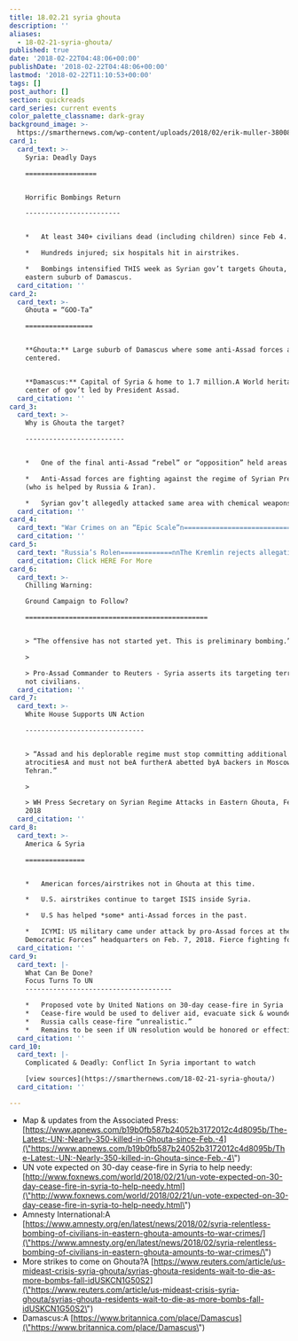 ```yaml
---
title: 18.02.21 syria ghouta
description: ''
aliases:
  - 18-02-21-syria-ghouta/
published: true
date: '2018-02-22T04:48:06+00:00'
publishDate: '2018-02-22T04:48:06+00:00'
lastmod: '2018-02-22T11:10:53+00:00'
tags: []
post_author: []
section: quickreads
card_series: current events
color_palette_classname: dark-gray
background_image: >-
  https://smarthernews.com/wp-content/uploads/2018/02/erik-muller-380082-unsplash-360x360.jpg
card_1:
  card_text: >-
    Syria: Deadly Days

    ==================


    Horrific Bombings Return

    ------------------------


    *   At least 340+ civilians dead (including children) since Feb 4.

    *   Hundreds injured; six hospitals hit in airstrikes.

    *   Bombings intensified THIS week as Syrian gov’t targets Ghouta, an
    eastern suburb of Damascus.
  card_citation: ''
card_2:
  card_text: >-
    Ghouta = “GOO-Ta”

    =================


    **Ghouta:** Large suburb of Damascus where some anti-Assad forces are
    centered.


    **Damascus:** Capital of Syria & home to 1.7 million.A World heritage site &
    center of gov’t led by President Assad.
  card_citation: ''
card_3:
  card_text: >-
    Why is Ghouta the target?

    -------------------------


    *   One of the final anti-Assad “rebel” or “opposition” held areas in Syria.

    *   Anti-Assad forces are fighting against the regime of Syrian Pres. Assad
    (who is helped by Russia & Iran).

    *   Syrian gov’t allegedly attacked same area with chemical weapons in 2013.
  card_citation: ''
card_4:
  card_text: "War Crimes on an “Epic Scale”n=============================nn> ax1CThe Syrian government, with the backing of Russia, is intentionally targeting its own people in Eastern Ghouta.”n> n> Amnesty International"
  card_citation: ''
card_5:
  card_text: "Russia’s Rolen=============nnThe Kremlin rejects allegations that the Russian military is responsible for civilian deaths; says targeting “illegal armed groups.”nnRussia has waged an air campaign in support of Assadax19s forces since Sept. 2015. Russians are also reportedly part of ground campaign.nn[Click HERE For More](http://www.bbc.com/news/world-europe-43125506)"
  card_citation: Click HERE For More
card_6:
  card_text: >-
    Chilling Warning:  

    Ground Campaign to Follow?

    ==============================================


    > “The offensive has not started yet. This is preliminary bombing.”

    > 

    > Pro-Assad Commander to Reuters - Syria asserts its targeting terrorists
    not civilians.
  card_citation: ''
card_7:
  card_text: >-
    White House Supports UN Action

    ------------------------------


    > “Assad and his deplorable regime must stop committing additional
    atrocitiesA and must not beA furtherA abetted byA backers in Moscow and
    Tehran.”

    > 

    > WH Press Secretary on Syrian Regime Attacks in Eastern Ghouta, Feb 21,
    2018
  card_citation: ''
card_8:
  card_text: >-
    America & Syria

    ===============


    *   American forces/airstrikes not in Ghouta at this time.

    *   U.S. airstrikes continue to target ISIS inside Syria.

    *   U.S has helped *some* anti-Assad forces in the past.

    *   ICYMI: US military came under attack by pro-Assad forces at the “Syrian
    Democratic Forces” headquarters on Feb. 7, 2018. Fierce fighting followed.
  card_citation: ''
card_9:
  card_text: |-
    What Can Be Done?  
    Focus Turns To UN
    -------------------------------------

    *   Proposed vote by United Nations on 30-day cease-fire in Syria
    *   Cease-fire would be used to deliver aid, evacuate sick & wounded
    *   Russia calls cease-fire “unrealistic.”
    *   Remains to be seen if UN resolution would be honored or effective.
  card_citation: ''
card_10:
  card_text: |-
    Complicated & Deadly: Conflict In Syria important to watch

    [view sources](https://smarthernews.com/18-02-21-syria-ghouta/)
  card_citation: ''

---
```

*   Map & updates from the Associated Press:  
    [https://www.apnews.com/b19b0fb587b24052b3172012c4d8095b/The-Latest:-UN:-Nearly-350-killed-in-Ghouta-since-Feb.-4](\"https://www.apnews.com/b19b0fb587b24052b3172012c4d8095b/The-Latest:-UN:-Nearly-350-killed-in-Ghouta-since-Feb.-4\")
*   UN vote expected on 30-day cease-fire in Syria to help needy: [http://www.foxnews.com/world/2018/02/21/un-vote-expected-on-30-day-cease-fire-in-syria-to-help-needy.html](\"http://www.foxnews.com/world/2018/02/21/un-vote-expected-on-30-day-cease-fire-in-syria-to-help-needy.html\")
*   Amnesty International:A [https://www.amnesty.org/en/latest/news/2018/02/syria-relentless-bombing-of-civilians-in-eastern-ghouta-amounts-to-war-crimes/](\"https://www.amnesty.org/en/latest/news/2018/02/syria-relentless-bombing-of-civilians-in-eastern-ghouta-amounts-to-war-crimes/\")
*   More strikes to come on Ghouta?A [https://www.reuters.com/article/us-mideast-crisis-syria-ghouta/syrias-ghouta-residents-wait-to-die-as-more-bombs-fall-idUSKCN1G50S2](\"https://www.reuters.com/article/us-mideast-crisis-syria-ghouta/syrias-ghouta-residents-wait-to-die-as-more-bombs-fall-idUSKCN1G50S2\")
*   Damascus:A [https://www.britannica.com/place/Damascus](\"https://www.britannica.com/place/Damascus\")